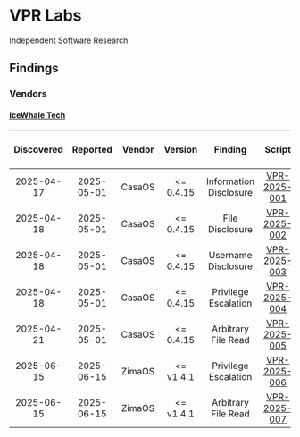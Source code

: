 # VPR Labs
Independent Software Research

## Findings
### Vendors
#### [IceWhale Tech](./01-IceWhale)
| Discovered | Reported   | Vendor | Version   | Finding                | Script                         | CVSS v4 Score | CVSS v4 Metrics                                                 |
|:----------:|:----------:|:------:|:---------:|:----------------------:|:------------------------------:|:-------------:|:---------------------------------------------------------------:|
| 2025-04-17 | 2025-05-01 | CasaOS | <= 0.4.15 | Information Disclosure | [VPR-2025-001](./VPR-2025-001) | 6.9/10        | CVSS:4.0/AV:N/AC:L/AT:N/PR:N/UI:N/VC:L/VI:N/VA:N/SC:L/SI:N/SA:N |
| 2025-04-18 | 2025-05-01 | CasaOS | <= 0.4.15 | File Disclosure        | [VPR-2025-002](./VPR-2025-002) | 6.9/10        | CVSS:4.0/AV:N/AC:L/AT:N/PR:N/UI:N/VC:L/VI:N/VA:N/SC:L/SI:N/SA:N |
| 2025-04-18 | 2025-05-01 | CasaOS | <= 0.4.15 | Username Disclosure    | [VPR-2025-003](./VPR-2025-003) | 6.9/10        | CVSS:4.0/AV:N/AC:L/AT:N/PR:N/UI:N/VC:L/VI:N/VA:N/SC:L/SI:N/SA:N |
| 2025-04-18 | 2025-05-01 | CasaOS | <= 0.4.15 | Privilege Escalation   | [VPR-2025-004](./VPR-2025-004) | 9.3/10        | CVSS:4.0/AV:L/AC:L/AT:N/PR:N/UI:A/VC:H/VI:H/VA:H/SC:H/SI:H/SA:H |
| 2025-04-21 | 2025-05-01 | CasaOS | <= 0.4.15 | Arbitrary File Read    | [VPR-2025-005](./VPR-2025-005) | 9.3/10        | CVSS:4.0/AV:L/AC:L/AT:N/PR:N/UI:A/VC:H/VI:H/VA:H/SC:H/SI:H/SA:H |
| 2025-06-15 | 2025-06-15 | ZimaOS | <= v1.4.1 | Privilege Escalation   | [VPR-2025-006](./VPR-2025-006) | 9.3/10        | CVSS:4.0/AV:L/AC:L/AT:N/PR:N/UI:A/VC:H/VI:H/VA:H/SC:H/SI:H/SA:H |
| 2025-06-15 | 2025-06-15 | ZimaOS | <= v1.4.1 | Arbitrary File Read    | [VPR-2025-007](./VPR-2025-007) | 9.3/10        | CVSS:4.0/AV:L/AC:L/AT:N/PR:N/UI:A/VC:H/VI:H/VA:H/SC:H/SI:H/SA:H |
